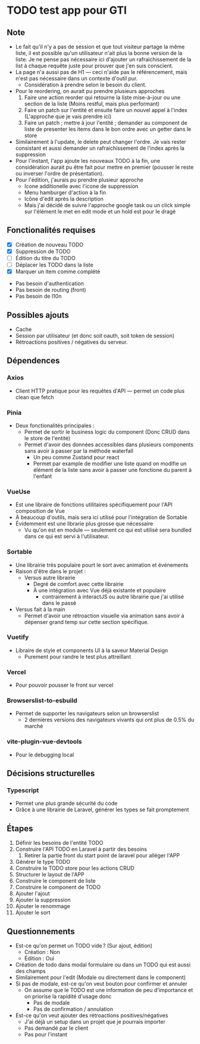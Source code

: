 # TODO test app pour GTI

## Note

- Le fait qu'il n'y a pas de session et que tout visiteur partage la même liste, il est possible qu'un utilisateur n'ait
  plus la bonne version de la liste. Je ne pense pas nécessaire ici d'ajouter un rafraichissement de la list à chaque
  requête juste pour prouver que j'en suis conscient.
- La page n'a aussi pas de H1 — ceci n'aide pas le référencement, mais n'est pas nécessaire dans un contexte d'outil
  pur.
    - Considération à prendre selon le besoin du client.
- Pour le reordering, on aurait pu prendre plusieurs approches
    1. Faire une action reorder qui retourne la liste mise-à-jour ou une section de la liste (Moins restful, mais plus
       performant)
    2. Faire un patch sur l'entité et ensuite faire un nouvel appel à l'index (L'approche que je vais prendre ici)
    3. Faire un patch ; mettre à jour l'entité ; demander au component de liste de presenter les items dans le bon ordre
       avec un getter dans le store
- Similairement à l'update, le delete peut changer l'ordre. Je vais rester consistant et aussi demander un
  rafraichissement de l'index après la suppression
- Pour l'instant, l'app ajoute les nouveaux TODO à la fin, une considération aurait pu être fait pour mettre en
  premier (pousser le reste ou inverser l'ordre de présentation).
- Pour l'édition, j'aurais pu prendre plusieur approche
  - Icone additionelle avec l'icone de suppression
  - Menu hamburger d'action à la fin
  - Icône d'edit après la description
  - Mais j'ai décidé de suivre l'approche google task ou un click simple sur l'élément le met en edit mode et un hold est pour le dragé

## Fonctionalités requises

- [x] Création de nouveau TODO
- [x] Suppression de TODO
- [ ] Édition du titre du TODO
- [ ] Déplacer les TODO dans la liste
- [x] Marquer un item comme complété
- Pas besoin d'authentication
- Pas besoin de routing (front)
- Pas besoin de l10n

## Possibles ajouts

- Cache
- Session par utilisateur (et donc soit oauth, soit token de session)
- Rétroactions positives / négatives du serveur.

## Dépendences

### Axios

- Client HTTP pratique pour les requêtes d'API — permet un code plus clean que fetch

### Pinia

- Deux fonctionalités principales :
    - Permet de sortir le business logic du component (Donc CRUD dans le store de l'entité)
    - Permet d'avoir des données accessibles dans plusieurs components sans avoir à passer par la méthode waterfall
        - Un peu comme Zustand pour react
        - Permet par example de modifier une liste quand on modifie un élément de la liste sans avoir à passer une
          fonctione du parent à l'enfant

### VueUse

- Est une libraire de fonctions utilitaires spécifiquement pour l'API composition de Vue
- À beaucoup d'outils, mais sera ici utilisé pour l'intégration de Sortable
- Évidemment est une librarie plus grosse que nécessaire
    - Vu qu'on est en module — seulement ce qui est utilisé sera bundled dans ce qui est servi à l'utilisateur.

### Sortable

- Une librairie très populaire pourt le sort avec animation et événements
- Raison d'être dans le projet :
    - Versus autre librairie
        - Degré de comfort avec cette librairie
        - À une intégration avec Vue déjà existante et populaire
            - contrairement à interactJS ou autre librairie que j'ai utilisé dans le passé
- Versus fait à la main
    - Permet d'avoir une rétroaction visuelle via animation sans avoir à dépenser grand temp sur cette section
      spécifique.

### Vuetify

- Libraire de style et components UI à la saveur Material Design
    - Purement pour randre le test plus attreillant

### Vercel

- Pour pouvoir pousser le front sur vercel

### Browserslist-to-esbuild

- Permet de supporter les navigateurs selon un browserslist
    - 2 dernières versions des navigateurs vivants qui ont plus de 0.5% du marché

### vite-plugin-vue-devtools

- Pour le debugging local

## Décisions structurelles

### Typescript

- Permet une plus grande sécurité du code
- Grâce à une librairie de Laravel, générer les types se fait promptement

## Étapes

1. Définir les besoins de l'entité TODO
2. Construire l'API TODO en Laravel à partir des besoins
    1. Retirer la partie front du start point de laravel pour alléger l'APP
3. Générer le type TODO
4. Construire le TODO store pour les actions CRUD
5. Structurer le layout de l'APP
6. Construire le component de liste
7. Construire le component de TODO
8. Ajouter l'ajout
9. Ajouter la suppression
10. Ajouter le renommage
11. Ajouter le sort

## Questionnements

- Est-ce qu'on permet un TODO vide ? (Sur ajout, édition)
    - Création : Non
    - Édition : Oui
- Création de todo dans modal formulaire ou dans un TODO qui est aussi des champs
- Similairement pour l'edit (Modale ou directement dans le component)
- Si pas de modale, est-ce qu'on veut bouton pour confirmer et annuler
    - On assume que le TODO est une information de peu d'importance et on priorise la rapidité d'usage donc
        - Pas de modale
        - Pas de confirmation / annulation
- Est-ce qu'on veut ajouter des rétroactions positives/négatives
    - J'ai déjà un setup dans un projet que je pourrais importer
    - Pas demandé par le client
    - Pas pour l'instant
